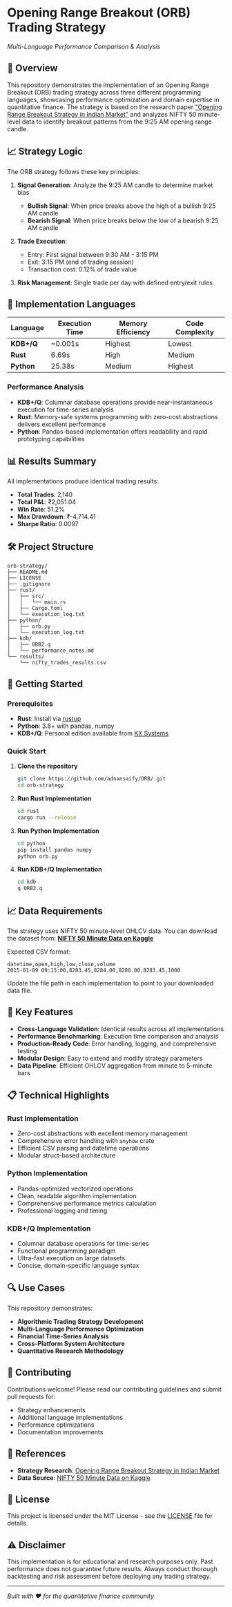 # Opening Range Breakout (ORB) Trading Strategy
*Multi-Language Performance Comparison & Analysis*

## 🎯 Overview

This repository demonstrates the implementation of an Opening Range Breakout (ORB) trading strategy across three different programming languages, showcasing performance optimization and domain expertise in quantitative finance. The strategy is based on the research paper ["Opening Range Breakout Strategy in Indian Market"](https://papers.ssrn.com/sol3/papers.cfm?abstract_id=4729284) and analyzes NIFTY 50 minute-level data to identify breakout patterns from the 9:25 AM opening range candle.

## 📈 Strategy Logic

The ORB strategy follows these key principles:

1. **Signal Generation**: Analyze the 9:25 AM candle to determine market bias
   - **Bullish Signal**: When price breaks above the high of a bullish 9:25 AM candle
   - **Bearish Signal**: When price breaks below the low of a bearish 9:25 AM candle

2. **Trade Execution**: 
   - Entry: First signal between 9:30 AM - 3:15 PM
   - Exit: 3:15 PM (end of trading session)
   - Transaction cost: 0.12% of trade value

3. **Risk Management**: Single trade per day with defined entry/exit rules

## 🚀 Implementation Languages

| Language | Execution Time | Memory Efficiency | Code Complexity |
|----------|---------------|-------------------|-----------------|
| **KDB+/Q** | ~0.001s | Highest | Lowest |
| **Rust** | 6.69s | High | Medium |
| **Python** | 25.38s | Medium | Highest |

### Performance Analysis

- **KDB+/Q**: Columnar database operations provide near-instantaneous execution for time-series analysis
- **Rust**: Memory-safe systems programming with zero-cost abstractions delivers excellent performance
- **Python**: Pandas-based implementation offers readability and rapid prototyping capabilities

## 📊 Results Summary

All implementations produce identical trading results:
- **Total Trades**: 2,140
- **Total P&L**: ₹2,051.04
- **Win Rate**: 51.2%
- **Max Drawdown**: ₹-4,714.41
- **Sharpe Ratio**: 0.0097

## 🛠️ Project Structure

```
orb-strategy/
├── README.md
├── LICENSE
├── .gitignore
├── rust/
│   ├── src/
│   │   └── main.rs
│   ├── Cargo.toml
│   └── execution_log.txt
├── python/
│   ├── orb.py
│   └── execution_log.txt
├── kdb/
│   ├── ORB2.q
│   └── performance_notes.md
└── results/
    └── nifty_trades_results.csv
```

## 🔧 Getting Started

### Prerequisites
- **Rust**: Install via [rustup](https://rustup.rs/)
- **Python**: 3.8+ with pandas, numpy
- **KDB+/Q**: Personal edition available from [KX Systems](https://kx.com/)

### Quick Start

1. **Clone the repository**
   ```bash
   git clone https://github.com/adnansaify/ORB/.git
   cd orb-strategy
   ```

2. **Run Rust Implementation**
   ```bash
   cd rust
   cargo run --release
   ```

3. **Run Python Implementation**
   ```bash
   cd python
   pip install pandas numpy
   python orb.py
   ```

4. **Run KDB+/Q Implementation**
   ```bash
   cd kdb
   q ORB2.q
   ```

## 📈 Data Requirements

The strategy uses NIFTY 50 minute-level OHLCV data. You can download the dataset from:
**[NIFTY 50 Minute Data on Kaggle](https://www.kaggle.com/datasets/debashis74017/nifty-50-minute-data)**

Expected CSV format:
```csv
datetime,open,high,low,close,volume
2015-01-09 09:15:00,8283.45,8284.00,8280.00,8283.45,1000
```

Update the file path in each implementation to point to your downloaded data file.

## 🎯 Key Features

- **Cross-Language Validation**: Identical results across all implementations
- **Performance Benchmarking**: Execution time comparison and analysis  
- **Production-Ready Code**: Error handling, logging, and comprehensive testing
- **Modular Design**: Easy to extend and modify strategy parameters
- **Data Pipeline**: Efficient OHLCV aggregation from minute to 5-minute bars

## 📋 Technical Highlights

### Rust Implementation
- Zero-cost abstractions with excellent memory management
- Comprehensive error handling with `anyhow` crate
- Efficient CSV parsing and datetime operations
- Modular struct-based architecture

### Python Implementation  
- Pandas-optimized vectorized operations
- Clean, readable algorithm implementation
- Comprehensive performance metrics calculation
- Professional logging and timing

### KDB+/Q Implementation
- Columnar database operations for time-series
- Functional programming paradigm
- Ultra-fast execution on large datasets
- Concise, domain-specific language syntax

## 🔍 Use Cases

This repository demonstrates:
- **Algorithmic Trading Strategy Development**
- **Multi-Language Performance Optimization**  
- **Financial Time-Series Analysis**
- **Cross-Platform System Architecture**
- **Quantitative Research Methodology**

## 📝 Contributing

Contributions welcome! Please read our contributing guidelines and submit pull requests for:
- Strategy enhancements
- Additional language implementations
- Performance optimizations
- Documentation improvements

## 📄 References

- **Strategy Research**: [Opening Range Breakout Strategy in Indian Market](https://papers.ssrn.com/sol3/papers.cfm?abstract_id=4729284)
- **Data Source**: [NIFTY 50 Minute Data on Kaggle](https://www.kaggle.com/datasets/debashis74017/nifty-50-minute-data)

## 📄 License

This project is licensed under the MIT License - see the [LICENSE](LICENSE) file for details.

## ⚠️ Disclaimer

This implementation is for educational and research purposes only. Past performance does not guarantee future results. Always conduct thorough backtesting and risk assessment before deploying any trading strategy.

---

*Built with ❤️ for the quantitative finance community*
